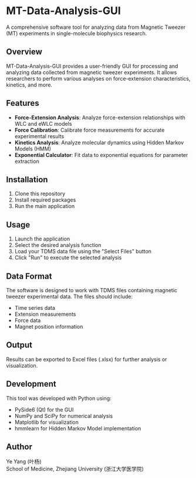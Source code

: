 # MT-Data-Analysis-GUI

A comprehensive software tool for analyzing data from Magnetic Tweezer (MT) experiments in single-molecule biophysics research.

## Overview

MT-Data-Analysis-GUI provides a user-friendly GUI for processing and analyzing data collected from magnetic tweezer experiments. It allows researchers to perform various analyses on force-extension characteristics, kinetics, and more.

## Features

- **Force-Extension Analysis**: Analyze force-extension relationships with WLC and eWLC models
- **Force Calibration**: Calibrate force measurements for accurate experimental results
- **Kinetics Analysis**: Analyze molecular dynamics using Hidden Markov Models (HMM)
- **Exponential Calculator**: Fit data to exponential equations for parameter extraction

## Installation

1. Clone this repository
2. Install required packages
3. Run the main application

## Usage

1. Launch the application
2. Select the desired analysis function
3. Load your TDMS data file using the "Select Files" button
4. Click "Run" to execute the selected analysis

## Data Format

The software is designed to work with TDMS files containing magnetic tweezer experimental data. The files should include:
- Time series data
- Extension measurements
- Force data
- Magnet position information

## Output

Results can be exported to Excel files (.xlsx) for further analysis or visualization.

## Development

This tool was developed with Python using:
- PySide6 (Qt) for the GUI
- NumPy and SciPy for numerical analysis
- Matplotlib for visualization
- hmmlearn for Hidden Markov Model implementation

## Author

Ye Yang (叶杨)  
School of Medicine, Zhejiang University (浙江大学医学院)

